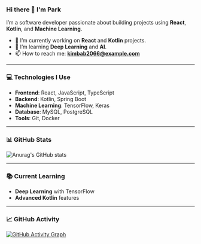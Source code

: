 ### Hi there 👋 I'm Park

I’m a software developer passionate about building projects using **React**, **Kotlin**, and **Machine Learning**.

- 🔭 I’m currently working on **React** and **Kotlin** projects.
- 🌱 I’m learning **Deep Learning** and **AI**.
- 📫 How to reach me: **kimbab2066@example.com**

---

### 💻 Technologies I Use

- **Frontend**: React, JavaScript, TypeScript
- **Backend**: Kotlin, Spring Boot
- **Machine Learning**: TensorFlow, Keras
- **Database**: MySQL, PostgreSQL
- **Tools**: Git, Docker

---

### 📊 GitHub Stats

![Anurag's GitHub stats](https://github-readme-stats.vercel.app/api?username=kimbab2066&show_icons=true&count_private=true&hide_title=true&theme=radical)

---

### 📚 Current Learning

- **Deep Learning** with TensorFlow
- **Advanced Kotlin** features

---

### 📈 GitHub Activity

[![GitHub Activity Graph](https://activity-graph.herokuapp.com/graph?username=kimbab2066&bg_color=1d2b3c&color=00d9a3&line=03c03c&point=fffc00)](https://github.com/kimbab2066)
